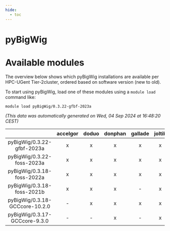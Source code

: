 ```yaml
---
hide:
  - toc
---
```


pyBigWig
========

# Available modules


The overview below shows which pyBigWig installations are available per HPC-UGent Tier-2cluster, ordered based on software version (new to old).

To start using pyBigWig, load one of these modules using a `module load` command like:

```shell
module load pyBigWig/0.3.22-gfbf-2023a
```

*(This data was automatically generated on Wed, 04 Sep 2024 at 16:48:20 CEST)*  

| |accelgor|doduo|donphan|gallade|joltik|shinx|skitty|
| :---: | :---: | :---: | :---: | :---: | :---: | :---: | :---: |
|pyBigWig/0.3.22-gfbf-2023a|x|x|x|x|x|x|x|
|pyBigWig/0.3.22-foss-2023a|x|x|x|x|x|x|x|
|pyBigWig/0.3.18-foss-2022a|x|x|x|x|x|-|x|
|pyBigWig/0.3.18-foss-2021b|x|x|x|-|x|-|x|
|pyBigWig/0.3.18-GCCcore-10.2.0|-|x|x|x|x|-|x|
|pyBigWig/0.3.17-GCCcore-9.3.0|-|-|x|-|x|-|x|
